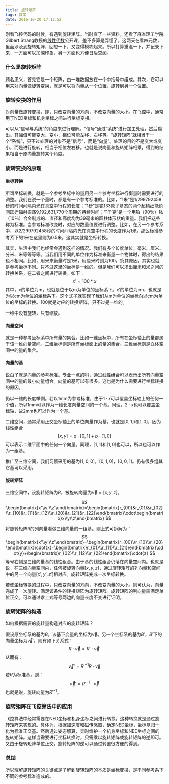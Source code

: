 ```yaml
---
title: 旋转矩阵
tags: 数学
date: 2016-10-20 17:12:52
---
```





刚看飞控代码的时候，有遇到旋转矩阵。当时查了一些资料，还看了麻省理工学院Gilbert Strang教授的[线性代数](http://open.163.com/special/opencourse/daishu.html)公开课，差不多算是弄懂了。这两天在看四元数，里面涉及到旋转矩阵，回想一下，又变得模糊起来。所以打算重温一下，并记录下来，一方面可以加深印象，另一方面也方便日后查阅。



### 什么是旋转矩阵

顾名思义，首先它是一个矩阵，由一堆数据放在一个中括号中组成。其次，它可以用来对向量做旋转变换，就是可以将向量从一个位置，旋转到另一个位置。



### 旋转变换的作用

对向量做旋转变换，即，只改变向量的方向，不改变向量的大小。在飞控中，通常用于NED坐标和机身坐标之间进行坐标变换。



可以从“信号与系统”的角度来进行理解。“信号”通过“系统”进行加工处理，然后输出。其幅值可能变大、变小，相位可能左移、右移等。“旋转矩阵”就相当于一个“系统”，只不过处理的对象不是“信号”，而是“向量”。处理的目的不是变大或变小，而是进行旋转，相当于相位左右移。也就是说向量和旋转矩阵相乘，得到的结果相当于原向量旋转某个角度。



### 旋转变换的原理

#### 坐标转换

所谓坐标转换，就是一个参考坐标中的量用另一个参考坐标进行衡量时需要进行的调整。我们在说一个量时，都是有一个参考标准的。比如，“1米”是1/299792458秒的时间间隔内光在真空中行程的长度；“1秒”是铯133原子基态的两个超精细能阶间跃迁辐射振荡9,192,631,770个周期的持续时间；“1千克”是一个用铂（90％）铱（10％）合金制成的、直径和高度均为39毫米的圆柱体形状的重量。我们把这些称为标准。当参考标准改变时，对应的数量值要进行调整。比如，在另一个参考系中，以2/299792458秒的时间间隔内光在真空中行程的长度作为1米。那么标准参考系下的1米在这里则为0.5米。这其实就是坐标转换。



其实，生活中我们也经常会遇到这样的情况。我们有多个长度单位，毫米、厘米、分米、米等等等等。当我们用不同的单位作为标准来衡量一个物体时，得出的结果也不相同。比如，用米来衡量时是1米，用厘米时则为100。究其原因，其实也就是参考坐标不同。只不过这里的坐标是一维的。但是我们可以求出厘米和米之间的转换关系，在二者之间进行转换。如下：
$$
x'=100*x
$$
其中，$x$的单位为m，也就是位于以m为单位的坐标系下。$x'$的单位为cm，也就是为以cm为单位的坐标系下。这个式子就实现了我们从m为单位的坐标向以cm为单位的坐标的转换。100就是对应的转换矩阵，只不过是一维的。

一维中没有旋转，只有缩放。



#### 向量空间

就是一种参考坐标系中所有量的集合。比如一维坐标中，所有在坐标轴上的量都属于该一维向量空间。二维坐标则是所有坐标面上的量的集合。三维坐标则是立体空间中的量的集合。



#### 向量的基

说白了就是向量的参考标准。专业一点的叫，通过线性组合可以表示出所有向量空间中的量的最小向量组合。向量的基可以有很多。这也是为什么需要进行坐标转换的原因。

仍以一维的长度举例。若以1mm为参考标准，由于$1\cdot{x}$可以覆盖坐标轴上的任何一个值，所以1mm可以作为一维长度向量空间的一个基。同理，$2\cdot{x}$也可以覆盖坐标轴，故2mm也可以作为一个基。



二维空间，通常采用正交坐标轴上的单位向量作为基。也就是$[0,1]$和$[1,0]$，因为线性组合
$$
[x,y]=a\cdot[0,1]+b\cdot[1,0]
$$
可以表示二维平面中的任何一个向量。同理，$[1,1]$和$[1,0]$也可以，所以也可以作为一组基。



推广至三维空间，我们习惯采用的基为$[1,0,0]$，$[0,1,0]$，$[0,0,1]$。仍有很多组其它基可以采用。



#### 旋转矩阵

三维空间中，设旋转矩阵为$R$，被旋转向量为$\vec{v}=[x,y,z]$。


$$
\begin{bmatrix}x'\\y'\\z'\end{bmatrix}=\begin{bmatrix}r_{00}&r_{01}&r_{02}\\r_{10}&r_{11}&r_{12}\\r_{20}&r_{21}&r_{22}\end{bmatrix}\cdot\begin{bmatrix}x\\y\\z\end{bmatrix}
$$

将旋转矩阵$R$的列向量看做三维向量的一组基。则上式可拆解为：
$$
\begin{bmatrix}x'\\y'\\z'\end{bmatrix}=\begin{bmatrix}r_{00}\\r_{10}\\r_{20}\end{bmatrix}\cdot{x}+\begin{bmatrix}r_{01}\\r_{11}\\r_{21}\end{bmatrix}\cdot{y}+\begin{bmatrix}r_{02}\\r_{12}\\r_{22}\end{bmatrix}\cdot{z}
$$
等号右侧是三维向量基的线性组合。由于基的线性组合仍落在向量空间内。也就是说，在三维向量空间内，任何被旋转向量$[x,y,z]$，通过旋转矩阵的列向量和空间中的另一个向量$[x',y',z']$相对应。旋转矩阵完成一次坐标转换。



若使坐标转换的过程中，只改变向量的方向，不改变向量的大小。则可认为，向量完成了一次旋转。满足该条件的转换矩阵为旋转矩阵。旋转矩阵的列向量需满足单位正交。可以通过求上式等号两边的向量长度不变进行证明。



### 旋转矩阵的构造



如何根据需要的旋转量构造对应的旋转矩阵？



假设原坐标系的基为$B$，该基下变量的坐标为$\vec{v}$。另一个坐标系的基为$B'$，$B'$下的向量坐标为$\vec{v}'$。则有如下关系式：
$$
R\cdot{\vec{v}}=R'\cdot\vec{v}'
$$
从而有：
$$
\vec{v}'=R'^{-1}R\cdot{\vec{v}}
$$
若$R$为标准基，则：
$$
\vec{v}'=R'^{-1}\cdot{\vec{v}}
$$
也就是说，旋转向量为$R'^{-1}$。



### 旋转矩阵在飞控算法中的应用

飞控算法中经常需要在NED坐标和机身坐标之间进行转换。这种转换就是通过旋转矩阵来实现的。具体为，根据加速度和磁传感器，确定NED坐标，坐标基归一化为标准正交基。然后通过姿态解算，实时维护一个机身坐标和NED坐标之间的旋转矩阵。这样当需要进行坐标转换时，只需乘以旋转矩阵或旋转矩阵的逆即可。又由于旋转矩阵单位正交，旋转矩阵的逆可以通过转置很方便的得到。



### 总结

所以理解旋转矩阵的关键点是了解到旋转矩阵的本质是坐标变换，是不同参考系下不同的参考标准造成的。